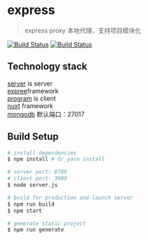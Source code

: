 # express

> express proxy 本地代理，支持项目模块化

[![Build Status](https://img.shields.io/myget/mongodb/v/MongoDB.Driver.Core.svg)](https://github.com/mongodb/mongo)
[![Build Status](https://img.shields.io/npm/v/npm.svg)](https://github.com/npm/npm)

## Technology stack
 [server](https://github.com/q867427795/express/tree/master/server) is server
 </br>
 [expree](http://www.expressjs.com.cn/)framework
 </br>
 [program](https://github.com/q867427795/express/tree/master/program) is client
 </br>
 [nuxt](https://nuxtjs.org/) framework
 </br>
 [mongodb](https://www.mongodb.com/)
 默认端口：27017
 
## Build Setup
``` bash
# install dependencies
$ npm install # Or yarn install

# server port: 8700
# client port: 3000
$ node server.js

# build for production and launch server
$ npm run build
$ npm start

# generate static project
$ npm run generate
```
